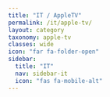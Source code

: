 ```yaml
---
title: "IT / AppleTV"
permalink: /it/apple-tv/
layout: category
taxonomy: apple-tv
classes: wide
icon: "far fa-folder-open"
sidebar:
  title: "IT"
  nav: sidebar-it
  icon: "fas fa-mobile-alt"
---
```


